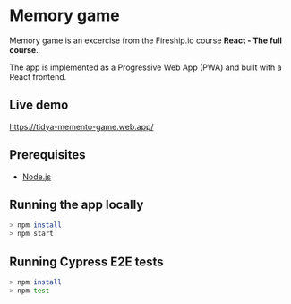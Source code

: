 # Memory game

Memory game is an excercise from the Fireship.io course **React - The full course**. 

The app is implemented as a Progressive Web App (PWA) and built with a React frontend.

## Live demo
https://tidya-memento-game.web.app/

## Prerequisites

- [Node.js](https://nodejs.org/en/)

## Running the app locally
```bash
> npm install
> npm start
```
## Running Cypress E2E tests
```bash
> npm install
> npm test
```

